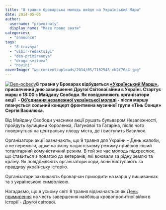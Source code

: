 ```yaml
---
title: "8 травня броварська молодь вийде на Український Марш"
date: 2014-05-05
author: 
  username: "pravoznaty"
  display_name: "Маєш право знати"
categories: 
  - "announce"
tags: 
  - "8-travnya"
  - "vibir-redaktsiyi"
  - "den-primirennya"
  - "druga-svitova"
  - "novini"
coverImage: "wp-content/uploads/2014/05/7162945_cb2f76c4.jpg"
---
```


[![Den-pobedy](https://mpz.brovary.org/wp-content/uploads/2014/05/Den-pobedy.jpg)](https://mpz.brovary.org/wp-content/uploads/2014/05/Den-pobedy.jpg)**8 травня у Броварах відбудеться [«Український Марш»](https://vk.com/event70282803), присвячений дню завершення Другої Світової війни в Україні. Стартує марш о 18:00 з Майдану Свободи. Як повідомляють організатори акції  - [Об’єднання незалежної української молоді](https://vk.com/onymua) - після маршу планується сольний концерт фронтмена музичної групи «Тінь Сонця» Сергія Василюка.**

Від Майдану Свободи учасники акції рушать бульваром Незалежності, пройдуть вулицями Короленка, Лагунової та Гагаріна, після чого повернуться на центральну площу міста, де і виступить Василюк.

Організатори акції зазначають, що 9 травня для України – День жалоби, а не перемоги, адже на зміну нацистському режиму прийшов інший тоталітарний комуністичний режим. В той же час молодь підкреслює, що ставиться з повагою до ветеранів, які воювали за рідну землю та країну. Як повідомляють організатори ходи, вони виступають за правдиву українську історію.

Організатори закликають броварчан приходити на марш у вишиванках та з українською символікою.

Нагадаємо, що в усьому світі 8 травня відзначається як [День примирення](http://uk.wikipedia.org/wiki/%D0%94%D0%BD%D1%96_%D0%BF%D0%B0%D0%BC'%D1%8F%D1%82%D1%96_%D1%82%D0%B0_%D0%BF%D1%80%D0%B8%D0%BC%D0%B8%D1%80%D0%B5%D0%BD%D0%BD%D1%8F) на честь завершення найбільш кровопролитної війни в історії - Другої світової.
